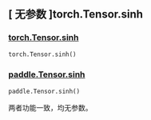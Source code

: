 ## [ 无参数 ]torch.Tensor.sinh

### [torch.Tensor.sinh](https://pytorch.org/docs/1.13/generated/torch.Tensor.sinh.html?highlight=torch+tensor+sinh#torch.Tensor.sinh)

```python
torch.Tensor.sinh()
```

### [paddle.Tensor.sinh](https://www.paddlepaddle.org.cn/documentation/docs/zh/develop/api/paddle/Tensor_cn.html#sinh-name-none)

```python
paddle.Tensor.sinh()
```

两者功能一致，均无参数。
